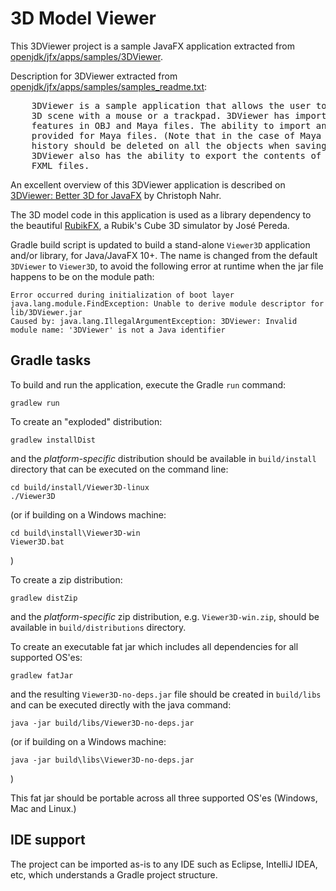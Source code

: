 # 3D Model Viewer

This 3DViewer project is a sample JavaFX application extracted from [openjdk/jfx/apps/samples/3DViewer](https://github.com/openjdk/jfx/tree/master/apps/samples/3DViewer).

Description for 3DViewer extracted from [openjdk/jfx/apps/samples/samples_readme.txt](https://github.com/openjdk/jfx/blob/master/apps/samples/samples_readme.txt):

<pre>
	3DViewer is a sample application that allows the user to navigate and examine a 
	3D scene with a mouse or a trackpad. 3DViewer has importers for a subset of the 
	features in OBJ and Maya files. The ability to import animation is also 
	provided for Maya files. (Note that in the case of Maya files, construction 
	history should be deleted on all the objects when saving as a Maya file.) 
	3DViewer also has the ability to export the contents of the scene as Java or 
	FXML files.
</pre>

An excellent overview of this 3DViewer application is described on [3DViewer: Better 3D for JavaFX](https://news.kynosarges.org/2018/04/08/3dviewer-better-3d-for-javafx/) by Christoph Nahr.

The 3D model code in this application is used as a library dependency to the beautiful [RubikFX](https://github.com/jperedadnr/RubikFX), a Rubik's Cube 3D simulator by José Pereda.

Gradle build script is updated to build a stand-alone `Viewer3D` application and/or library, for Java/JavaFX 10+. The name is changed from the default `3DViewer` to `Viewer3D`, to avoid the following error at runtime when the jar file happens to be on the module path:

	Error occurred during initialization of boot layer
	java.lang.module.FindException: Unable to derive module descriptor for lib/3DViewer.jar
	Caused by: java.lang.IllegalArgumentException: 3DViewer: Invalid module name: '3DViewer' is not a Java identifier

## Gradle tasks

To build and run the application, execute the Gradle `run` command:

	gradlew run

To create an "exploded" distribution:

	gradlew installDist

and the *platform-specific* distribution should be available in `build/install` directory that can be executed on the command line:

	cd build/install/Viewer3D-linux
	./Viewer3D

(or if building on a Windows machine:

	cd build\install\Viewer3D-win
	Viewer3D.bat

)

To create a zip distribution:

	gradlew distZip

and the *platform-specific* zip distribution, e.g. `Viewer3D-win.zip`, should be available in `build/distributions` directory.

To create an executable fat jar which includes all dependencies for all supported OS'es:

	gradlew fatJar

and the resulting `Viewer3D-no-deps.jar` file should be created in `build/libs` and can be executed directly with the java command:

	java -jar build/libs/Viewer3D-no-deps.jar

(or if building on a Windows machine:

	java -jar build\libs\Viewer3D-no-deps.jar

)

This fat jar should be portable across all three supported OS'es (Windows, Mac and Linux.)

## IDE support

The project can be imported as-is to any IDE such as Eclipse, IntelliJ IDEA, etc, which understands a Gradle project structure.

